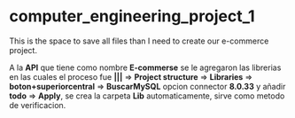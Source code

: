 # computer_engineering_project_1
This is the space to save all files than I need to create our e-commerce project.

A la **API** que tiene como nombre **E-commerse** se le agregaron las librerias en las cuales el proceso fue **|||** => **Project structure** => **Libraries** => **boton+superiorcentral** => **BuscarMySQL** opcion connector **8.0.33** y añadir **todo** => **Apply**, se crea la carpeta **Lib** automaticamente, sirve como metodo de verificacion.
